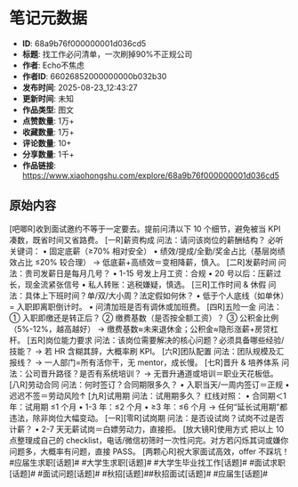 # 笔记元数据

- **ID**: 68a9b76f000000001d036cd5
- **标题**: 找工作必问清单，一次刷掉90%不正规公司
- **作者**: Echo不焦虑
- **作者ID**: 66026852000000000b032b30
- **发布时间**: 2025-08-23_12:43:27
- **更新时间**: 未知
- **作品类型**: 图文
- **点赞数量**: 1万+
- **收藏数量**: 1万+
- **评论数量**: 10+
- **分享数量**: 1千+
- **作品链接**: https://www.xiaohongshu.com/explore/68a9b76f000000001d036cd5

## 原始内容

[吧唧R]收到面试邀约不等于一定要去。提前问清以下 10 个细节，避免被当 KPI 凑数，既省时间又省路费。
[一R]薪资构成
问法：请问该岗位的薪酬结构？
必听关键词：
• 固定底薪（≥70% 相对安全）
• 绩效/提成/全勤/奖金占比（基层岗绩效占比 ≤20% 较合理）
→ 低底薪+高绩效＝变相降薪，慎入。
[二R]发薪时间
问法：贵司发薪日是每月几号？
• 1-15 号发上月工资：合规
• 20 号以后：压薪过长，现金流紧张信号
• 私人转账：逃税嫌疑，慎选。
[三R]工作时间 & 休假
问法：具体上下班时间？单/双/大小周？法定假如何休？
• 低于个人底线（如单休）= 入职即离职倒计时。
• 问清加班是否有调休或加班费。
[四R]五险一金
问法：
① 入职即缴还是转正后？
② 缴费基数（是否按全额工资）？
③ 公积金比例（5%-12%，越高越好）
→ 缴费基数≈未来退休金；公积金≈隐形涨薪+房贷杠杆。
[五R]岗位能力要求
问法：该岗位需要解决的核心问题？必须具备哪些经验/技能？
→ 若 HR 含糊其辞，大概率刷 KPI。
[六R]团队配置
问法：团队规模及汇报线？
→ 一人部门=所有活你干，无 mentor，成长慢。
[七R]晋升 & 培养体系
问法：公司晋升路径？是否有系统培训？
→ 无晋升通道或培训＝职业天花板低。
[八R]劳动合同
问法：何时签订？合同期限多久？
• 入职当天/一周内签订＝正规
• 迟迟不签＝劳动风险↑
[九R]试用期
问法：试用期多久？
红线对照：
• 合同期＜1 年：试用期 ≤1 个月
• 1-3 年：≤2 个月
• ≥3 年：≤6 个月
→ 任何“延长试用期”都违法，除非岗位大幅变动。
[一R][零R]试岗期
问法：是否设试岗？试岗不过是否计薪？
• 2-7 天无薪试岗＝白嫖劳动力，直接拒。
[放大镜R]使用方式
把以上 10 点整理成自己的 checklist，电话/微信初筛时一次性问完。对方若闪烁其词或嫌你问题多，大概率有问题，直接 PASS。
[两颗心R]祝大家面试高效，offer 不踩坑！#应届生求职[话题]# #大学生求职[话题]# #大学生毕业找工作[话题]# #面试求职[话题]# #面试问题[话题]# #秋招[话题]##秋招面试[话题]# #应届生[话题]#
